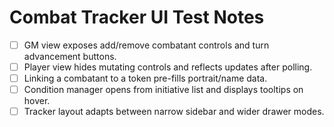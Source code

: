# Combat Tracker UI Test Notes

- [ ] GM view exposes add/remove combatant controls and turn advancement buttons.
- [ ] Player view hides mutating controls and reflects updates after polling.
- [ ] Linking a combatant to a token pre-fills portrait/name data.
- [ ] Condition manager opens from initiative list and displays tooltips on hover.
- [ ] Tracker layout adapts between narrow sidebar and wider drawer modes.
